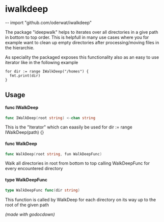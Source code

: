 # iwalkdeep
--
    import "github.com/oderwat/iwalkdeep"

The package "ideepwalk" helps to iterates over all directories in a give path in
bottom to top order. This is helpfull in many use cases where you for example
want to clean up empty directories after processing/moving files in the
hierarchie.

As speciality the packaged exposes this functionality also as an easy to use
iterator like in the following example

    for dir := range IWalkDeep("/homes") {
      fmt.print(dir)
    }

## Usage

#### func  IWalkDeep

```go
func IWalkDeep(root string) <-chan string
```
This is the "Iterator" which can eaasily be used for dir := range
IWalkDeep(path) {}

#### func  WalkDeep

```go
func WalkDeep(root string, fun WalkDeepFunc)
```
Walk all directories in root from bottom to top calling WalkDeepFunc for every
encountered directory

#### type WalkDeepFunc

```go
type WalkDeepFunc func(dir string)
```

This function is called by WalkDeep for each directory on its way up to the root
of the given path

_(made with godocdown)_